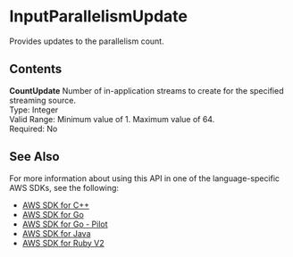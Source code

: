 # InputParallelismUpdate<a name="API_InputParallelismUpdate"></a>

Provides updates to the parallelism count\.

## Contents<a name="API_InputParallelismUpdate_Contents"></a>

 **CountUpdate**   <a name="analytics-Type-InputParallelismUpdate-CountUpdate"></a>
Number of in\-application streams to create for the specified streaming source\.  
Type: Integer  
Valid Range: Minimum value of 1\. Maximum value of 64\.  
Required: No

## See Also<a name="API_InputParallelismUpdate_SeeAlso"></a>

For more information about using this API in one of the language\-specific AWS SDKs, see the following:
+  [AWS SDK for C\+\+](https://docs.aws.amazon.com/goto/SdkForCpp/kinesisanalytics-2015-08-14/InputParallelismUpdate) 
+  [AWS SDK for Go](https://docs.aws.amazon.com/goto/SdkForGoV1/kinesisanalytics-2015-08-14/InputParallelismUpdate) 
+  [AWS SDK for Go \- Pilot](https://docs.aws.amazon.com/goto/SdkForGoPilot/kinesisanalytics-2015-08-14/InputParallelismUpdate) 
+  [AWS SDK for Java](https://docs.aws.amazon.com/goto/SdkForJava/kinesisanalytics-2015-08-14/InputParallelismUpdate) 
+  [AWS SDK for Ruby V2](https://docs.aws.amazon.com/goto/SdkForRubyV2/kinesisanalytics-2015-08-14/InputParallelismUpdate) 